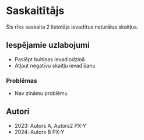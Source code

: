 # Saskaitītājs

Šis rīks saskaita 2 lietotāja ievadītus naturālus skaitļus.

## Iespējamie uzlabojumi

* Paslēpt bultiņas ievadlodziņā
* Atļaut negatīvu skaitļu ievadīšanu

### Problēmas

* Nav zināmu problēmu

## Autori

* 2023: Autors A, Autors2 PX-Y
* 2024: Autors B PX-Y
